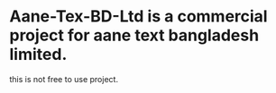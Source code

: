 # Aane-Tex-BD-Ltd is a commercial project for aane text bangladesh limited.
this is not free to use project.
